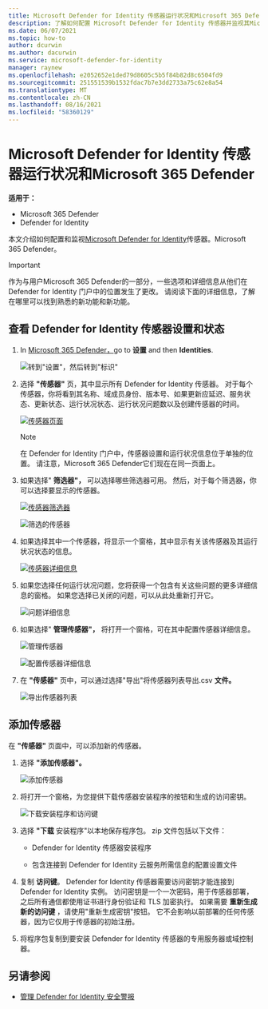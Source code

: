 ```yaml
---
title: Microsoft Defender for Identity 传感器运行状况和Microsoft 365 Defender
description: 了解如何配置 Microsoft Defender for Identity 传感器并监视其Microsoft 365 Defender
ms.date: 06/07/2021
ms.topic: how-to
author: dcurwin
ms.author: dacurwin
ms.service: microsoft-defender-for-identity
manager: raynew
ms.openlocfilehash: e2052652e1ded79d8605c5b5f84b82d8c6504fd9
ms.sourcegitcommit: 251551539b1532fdac7b7e3dd2733a75c62e8a54
ms.translationtype: MT
ms.contentlocale: zh-CN
ms.lasthandoff: 08/16/2021
ms.locfileid: "58360129"
---
```

# <a name="microsoft-defender-for-identity-sensor-health-and-settings-in-microsoft-365-defender"></a>Microsoft Defender for Identity 传感器运行状况和Microsoft 365 Defender

**适用于：**

- Microsoft 365 Defender
- Defender for Identity

本文介绍如何配置和监视[Microsoft Defender for Identity](/defender-for-identity)传感器。Microsoft 365 Defender。 [](/microsoft-365/security/defender/overview-security-center)

>[!IMPORTANT]
>作为与用户Microsoft 365 Defender的一部分，一些选项和详细信息从他们在 Defender for Identity 门户中的位置发生了更改。 请阅读下面的详细信息，了解在哪里可以找到熟悉的新功能和新功能。

## <a name="view-defender-for-identity-sensor-settings-and-status"></a>查看 Defender for Identity 传感器设置和状态

1. In [Microsoft 365 Defender，](https://security.microsoft.com/)go to **设置** and then **Identities**.

    ![转到"设置"，然后转到"标识"](../../media/defender-identity/settings-identities.png)

1. 选择 **"传感器"** 页，其中显示所有 Defender for Identity 传感器。 对于每个传感器，你将看到其名称、域成员身份、版本号、如果更新应延迟、服务状态、更新状态、运行状况状态、运行状况问题数以及创建传感器的时间。

    [![传感器页面](../../media/defender-identity/sensor-page.png)](../../media/defender-identity/sensor-page.png#lightbox)

    >[!NOTE]
    >在 Defender for Identity 门户中，传感器设置和运行状况信息位于单独的位置。 请注意，Microsoft 365 Defender它们现在在同一页面上。

1. 如果选择" **筛选器"，** 可以选择哪些筛选器可用。 然后，对于每个筛选器，你可以选择要显示的传感器。

    [![传感器筛选器](../../media/defender-identity/sensor-filters.png)](../../media/defender-identity/sensor-filters.png#lightbox)

    ![筛选的传感器](../../media/defender-identity/filtered-sensor.png)

1. 如果选择其中一个传感器，将显示一个窗格，其中显示有关该传感器及其运行状况状态的信息。

    [![传感器详细信息](../../media/defender-identity/sensor-details.png)](../../media/defender-identity/sensor-details.png#lightbox)

1. 如果您选择任何运行状况问题，您将获得一个包含有关这些问题的更多详细信息的窗格。 如果您选择已关闭的问题，可以从此处重新打开它。

    ![问题详细信息](../../media/defender-identity/issue-details.png)

1. 如果选择" **管理传感器"，** 将打开一个窗格，可在其中配置传感器详细信息。

    ![管理传感器](../../media/defender-identity/manage-sensor.png)

    ![配置传感器详细信息](../../media/defender-identity/configure-sensor-details.png)

1. 在 **"传感器"** 页中，可以通过选择"导出"将传感器列表导出.csv **文件。**

    ![导出传感器列表](../../media/defender-identity/export-sensors.png)

## <a name="add-a-sensor"></a>添加传感器

在 **"传感器"** 页面中，可以添加新的传感器。

1. 选择 **"添加传感器"。**

    ![添加传感器](../../media/defender-identity/add-sensor.png)

1. 将打开一个窗格，为您提供下载传感器安装程序的按钮和生成的访问密钥。

    ![下载安装程序和访问键](../../media/defender-identity/installer-access-key.png)

1. 选择 **"下载** 安装程序"以本地保存程序包。 zip 文件包括以下文件：

    - Defender for Identity 传感器安装程序

    - 包含连接到 Defender for Identity 云服务所需信息的配置设置文件

1. 复制 **访问键**。 Defender for Identity 传感器需要访问密钥才能连接到 Defender for Identity 实例。 访问密钥是一个一次密码，用于传感器部署，之后所有通信都使用证书进行身份验证和 TLS 加密执行。 如果需要 **重新生成新的访问键** ，请使用"重新生成密钥"按钮。 它不会影响以前部署的任何传感器，因为它仅用于传感器的初始注册。

1. 将程序包复制到要安装 Defender for Identity 传感器的专用服务器或域控制器。

## <a name="see-also"></a>另请参阅

- [管理 Defender for Identity 安全警报](manage-security-alerts.md)
